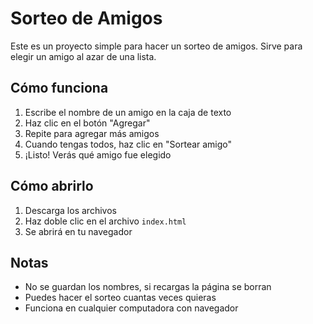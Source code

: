 # Sorteo de Amigos

Este es un proyecto simple para hacer un sorteo de amigos. Sirve para elegir un amigo al azar de una lista.

## Cómo funciona

1. Escribe el nombre de un amigo en la caja de texto
2. Haz clic en el botón "Agregar"
3. Repite para agregar más amigos
4. Cuando tengas todos, haz clic en "Sortear amigo"
5. ¡Listo! Verás qué amigo fue elegido



## Cómo abrirlo

1. Descarga los archivos
2. Haz doble clic en el archivo `index.html`
3. Se abrirá en tu navegador

## Notas

- No se guardan los nombres, si recargas la página se borran
- Puedes hacer el sorteo cuantas veces quieras
- Funciona en cualquier computadora con navegador
